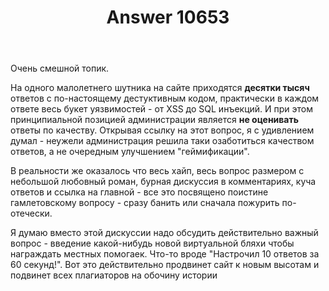 ﻿---
title: "Answer 10653"
se.owner.user_id: 179379
se.owner.display_name: "Ипатьев"
se.owner.link: "https://ru.meta.stackoverflow.com/users/179379/%d0%98%d0%bf%d0%b0%d1%82%d1%8c%d0%b5%d0%b2"
se.answer_id: 10653
se.question_id: 10617
se.post_type: answer
se.score: -3
se.is_accepted: False
---
<p>Очень смешной топик.</p>
<p>На одного малолетнего шутника на сайте приходятся <strong>десятки тысяч</strong> ответов с по-настоящему дестуктивным кодом, практически в каждом ответе весь букет уязвимостей - от XSS до SQL инъекций. И при этом принципиальной позицией администрации является <strong>не оценивать</strong> ответы по качеству. Открывая ссылку на этот вопрос, я с удивлением думал - неужели администрация решила таки озаботиться качеством ответов, а не очередным улучшением &quot;геймификации&quot;.</p>
<p>В реальности же оказалось что весь хайп, весь вопрос размером с небольшой любовный роман, бурная дискуссия в комментариях, куча ответов и ссылка на главной - все это посвящено поистине гамлетовскому вопросу - сразу банить или сначала пожурить по-отечески.</p>
<p>Я думаю вместо этой дискуссии надо обсудить действительно важный вопрос - введение какой-нибудь новой виртуальной бляхи чтобы награждать местных помогаек. Что-то вроде &quot;Настрочил 10 ответов за 60 секунд!&quot;. Вот это действительно продвинет сайт к новым высотам и подвинет всех плагиаторов на обочину истории</p>
